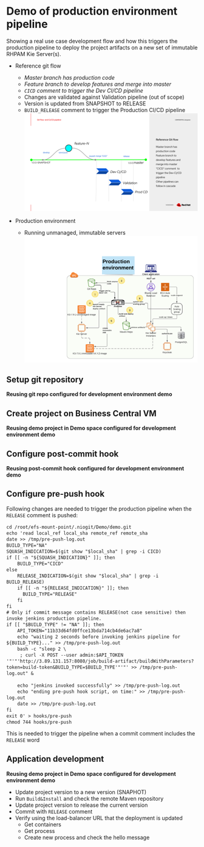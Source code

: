 # Demo of production environment pipeline
Showing a real use case development flow and how this triggers the production pipeline to deploy the project artifacts
on a new set of immutable RHPAM Kie Server(s).

* Reference git flow
  * _Master branch has production code_
  * _Feature branch to develop features and merge into master_
  * _`CICD` comment  to trigger the Dev CI/CD pipeline_
  * Changes are validated against Validation pipeline (out of scope)
  * Version is updated from SNAPSHOT to RELEASE
  * `BUILD_RELEASE` comment to trigger the Production CI/CD pipeline
![](../demo-dev-env/gitflow.png)

* Production environment
  * Running unmanaged, immutable servers
![](../demo-dev-env/prod.png)


## Setup git repository
**Reusing git repo configured for development environment demo**

## Create project on Business Central VM
**Reusing demo project in Demo space configured for development environment demo**

## Configure post-commit hook
**Reusing post-commit hook configured for development environment demo**

## Configure pre-push hook
Following changes are needed to trigger the production pipeline when the `RELEASE` comment is pushed: 
```shell
cd /root/efs-mount-point/.niogit/Demo/demo.git
echo 'read local_ref local_sha remote_ref remote_sha
date >> /tmp/pre-push-log.out
BUILD_TYPE="NA"
SQUASH_INDICATION=$(git show "$local_sha" | grep -i CICD)
if [[ -n "${SQUASH_INDICATION}" ]]; then
    BUILD_TYPE="CICD"
else
    RELEASE_INDICATION=$(git show "$local_sha" | grep -i BUILD_RELEASE)
    if [[ -n "${RELEASE_INDICATION}" ]]; then
      BUILD_TYPE="RELEASE"
    fi
fi
# Only if commit message contains RELEASE(not case sensitive) then invoke jenkins production pipeline.
if [[ "$BUILD_TYPE" != "NA" ]]; then
    API_TOKEN="11b33d64fd0ffce13bda714cb4de6ac7a8"
    echo "waiting 2 seconds before invoking jenkins pipeline for ${BUILD_TYPE}..." >> /tmp/pre-push-log.out
    bash -c "sleep 2 \
     ; curl -X POST --user admin:$API_TOKEN '"'"'http://3.89.131.157:8080/job/build-artifact/buildWithParameters?token=build-token&BUILD_TYPE=$BUILD_TYPE'"'"' >> /tmp/pre-push-log.out" &

    echo "jenkins invoked successfully" >> /tmp/pre-push-log.out
    echo "ending pre-push hook script, on time:" >> /tmp/pre-push-log.out
    date >> /tmp/pre-push-log.out
fi
exit 0' > hooks/pre-push
chmod 744 hooks/pre-push
```
This is needed to trigger the pipeline when a commit comment includes the `RELEASE` word

## Application development
**Reusing demo project in Demo space configured for development environment demo**
* Update project version to a new version (SNAPHOT)
* Run `Build&Install` and check the remote Maven repository
* Update project version to release the current version
* Commit with `RELEASE` comment
* Verify using the load-balancer URL that the deployment is updated
  * Get containers
  * Get process
  * Create new process and check the hello message
